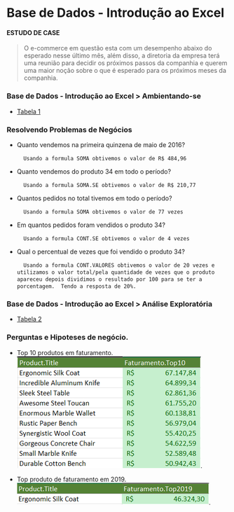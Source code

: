 # Base de Dados - Introdução ao Excel

#### ESTUDO DE CASE
> O e-commerce em questão esta com um desempenho abaixo do esperado nesse último mês, além disso, a diretoria da empresa terá uma reunião para decidir os próximos passos da companhia e querem uma maior noção sobre o que é esperado para os próximos meses da companhia. 

### Base de Dados - Introdução ao Excel > Ambientando-se 
- <a href="https://view.officeapps.live.com/op/view.aspx?src=https%3A%2F%2Fdnc-lms-bucket.s3.amazonaws.com%2Farquivos%2Fformacao-em-dados%2FFazendo%2520as%2520primeiras%2520analises.xlsx&wdOrigin=BROWSELINK">Tabela 1</a>

### Resolvendo Problemas de Negócios							
                            
- Quanto vendemos na primeira quinzena de maio de 2016?

        Usando a formula SOMA obtivemos o valor de R$ 484,96					
                            
- Quanto vendemos do produto 34 em todo o período?

        Usando a formula SOMA.SE obtivemos o valor de R$ 210,77					
				
- Quantos pedidos no total tivemos em todo o período?							
    
        Usando a formula SOMA obtivemos o valor de 77 vezes					
                            
- Em quantos pedidos foram vendidos o produto 34?

        Usando a formula CONT.SE obtivemos o valor de 4 vezes
					                            
- Qual o percentual de vezes que foi vendido o produto 34?

        Usando a formula CONT.VALORES obtivemos o valor de 20 vezes e utilizamos o valor total/pela quantidade de vezes que o produto apareceu depois dividimos o resultado por 100 para se ter a porcentagem.	Tendo a resposta de 20%.						

### Base de Dados - Introdução ao Excel > Análise Exploratória

- <a href="https://view.officeapps.live.com/op/view.aspx?src=https%3A%2F%2Fdnc-lms-bucket.s3.amazonaws.com%2Farquivos%2Fformacao-em-dados%2FBuscando%2520Informacoes%2520de%2520Outras%2520Tabelas.xlsx&wdOrigin=BROWSELINK">Tabela 2</a>

### Perguntas e Hipoteses de negócio.
 - Top 10 produtos em faturamento.
 ![Top10](/01-Materia/Top10.png).

 - Top produto de faturamento em 2019.
  ![Top10](/01-Materia/Top1.png).



